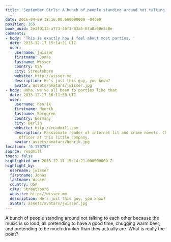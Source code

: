 ```yaml
---
title: 'September Girls: A bunch of people standing around not talking to each other
  …'
date: 2016-04-09 18:16:00.600000000 -04:00
position: 365
book_uuid: 2e1f0113-a773-46f1-83a5-07a8a90e5c0e
comments:
- body: 'This is exactly how I feel about most parties. '
  date: 2013-12-17 15:14:21 UTC
  user:
    username: jwisser
    firstname: Jonas
    lastname: Wisser
    country: USA
    city: Streetsboro
    website: http://wisser.me
    description: He's just this guy, you know?
    avatar: assets/avatars/jwisser.jpg
- body: Haha, we've all been to parties like that
  date: 2013-12-17 16:11:50 UTC
  user:
    username: henrik
    firstname: Henrik
    lastname: Berggren
    country: Germany
    city: Berlin
    website: http://readmill.com
    description: Passionate reader of internet lit and crime novels. Chief Happiness
      Officer at this little company.
    avatar: assets/avatars/henrik.jpg
location: '0.170757'
source: readmill
touch: false
highlighted_on: 2013-12-17 15:14:21.000000000 Z
highlight_by:
  username: jwisser
  firstname: Jonas
  lastname: Wisser
  country: USA
  city: Streetsboro
  website: http://wisser.me
  description: He's just this guy, you know?
  avatar: assets/avatars/jwisser.jpg
---
```


A bunch of people standing around not talking to each other because the music is so loud, all pretending to have a good time, chugging warm beer, and pretending to be much drunker than they actually are. What is really the point?